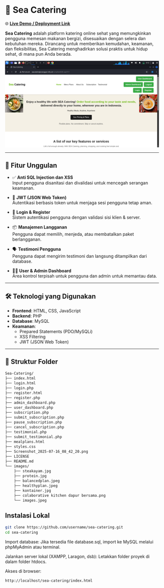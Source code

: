 # 🌊 Sea Catering

🌐 **[Live Demo / Deployment Link](http://seacateringbyranggaxr.infy.uk/compfest2025-sea/)**

**Sea Catering** adalah platform katering online sehat yang memungkinkan pengguna memesan makanan bergizi, disesuaikan dengan selera dan kebutuhan mereka. Dirancang untuk memberikan kemudahan, keamanan, dan fleksibilitas, Sea Catering menghadirkan solusi praktis untuk hidup sehat, di mana pun Anda berada.

![Screenshot](./Screenshot_2025-07-16_08_42_20.png)

---

## 🚀 Fitur Unggulan

- ✅ **Anti SQL Injection dan XSS**  
  Input pengguna disanitasi dan divalidasi untuk mencegah serangan keamanan.

- 🔐 **JWT (JSON Web Token)**  
  Autentikasi berbasis token untuk menjaga sesi pengguna tetap aman.

- 👤 **Login & Register**  
  Sistem autentikasi pengguna dengan validasi sisi klien & server.

- 📦 **Manajemen Langganan**  
  Pengguna dapat memilih, menjeda, atau membatalkan paket berlangganan.

- 🗣️ **Testimoni Pengguna**  
  Pengguna dapat mengirim testimoni dan langsung ditampilkan dari database.

- 🧑‍💼 **User & Admin Dashboard**  
  Area kontrol terpisah untuk pengguna dan admin untuk memantau data.

---

## 🛠️ Teknologi yang Digunakan

- **Frontend**: HTML, CSS, JavaScript  
- **Backend**: PHP  
- **Database**: MySQL  
- **Keamanan**:  
  - Prepared Statements (PDO/MySQLi)  
  - XSS Filtering  
  - JWT (JSON Web Token)

---

## 📁 Struktur Folder

```text
Sea-Catering/
├── index.html
├── login.html
├── login.php
├── register.html
├── register.php
├── admin_dashboard.php
├── user_dashboard.php
├── subscription.php
├── submit_subscription.php
├── pause_subscription.php
├── cancel_subscription.php
├── testimonial.php
├── submit_testimonial.php
├── mealplans.html
├── styles.css
├── Screenshot_2025-07-16_08_42_20.png
├── LICENSE
├── README.md
└── images/
    ├── steakayam.jpg
    ├── protein.jpg
    ├── balancedplan.jpeg
    ├── healthyplan.jpeg
    ├── kontainer.jpg
    ├── colaborative kitchen dapur bersama.png
    └── images.jpeg
```
## Instalasi Lokal



``` bash
git clone https://github.com/username/sea-catering.git
cd sea-catering
```
Import database:
Jika tersedia file database.sql, import ke MySQL melalui phpMyAdmin atau terminal.

Jalankan server lokal (XAMPP, Laragon, dsb):
Letakkan folder proyek di dalam folder htdocs.

Akses di browser:
```bash
http://localhost/sea-catering/index.html
```

